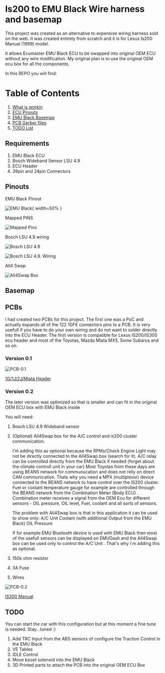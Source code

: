 
# Is200 to EMU Black Wire harness and basemap

This project was created as an alternative to expensive wiring harness sold on the web.
It was created entirely from scratch and it is for Lexus Is200 Manual (1999) model. 

It allows Ecumaster EMU Black ECU to be swapped into original OEM ECU without any wire modification. My original plan is to use the original OEM ecu box for all the components.

In this REPO you will find:

# Table of Contents
1. [What is workin](#Requirements)
3. [ECU Pinouts](#Pinouts)
4. [EMU Black Basemap](#Basemap)
5. [PCB Gerber files](#PCBs)
6. [TODO List](#TODO)




## Requirements
1. EMU Black ECU
2. Bosch Wideband Sensor LSU 4.9 
3. ECU Header
4. 39pin and 24pin Connectors


## Pinouts

EMU Black Pinout

![EMU Black](./img/black-emu.jpg ){ width=50% }

Mapped PINS

![Mapped Pins](./img/pinouts.jpg)

Bosch LSU 4.9 wiring

![Bosch LSU 4.9](./img/emu-bosch-lsu-4.9.jpg)

![Bosch LSU 4.9. Wiring](./img/emu-bosch-lsu-4.9-wiring.jpg)

All4 Swap 

![All4Swap Box](./img/all4swap.jpg)
## Basemap
## PCBs
I had created two PCBs for this project. 
The first one was a PoC and actually expands all of the 122 1GFE connectors pins to a PCB. It is very usefull if you have to do your own wiring and do not want to solder directly into the ECU Header.
The first version is compatible for Lexus IS200/IS300 ecu header and most of the Toyotas, Mazda Miata MX5, Some Subarus and so on.

### Version 0.1 

![PCB-0.1](./img/pcb-v0.1.svg)

[1G/1J/2J/Miata Header](./PCB/JZ-header%20-%20CADCAM.ZIP)

### Version 0.2
The later version was optimized so that is smaller and can fit in the original OEM ECU box with EMU Black inside

You will need: 

1. Bosch LSU 4.9 Wideband sensor
2. (Optional) All4Swap box for the A/C control and is200 cluster communication.

    I'm adding this as optional because the RPMs/Check Engine Light may not be directly connected to the All4Swap box (search for it). A/C relay can be controlled directly from the EMU Black if needed (forget about the climate controll unit in your car)
    Most Toyotas from these days are using BEANS network for communucation and does not relly on direct CAN communication. Thats why you need a MPX (multiplexor) device connected to the BEANS network to have control over the IS200 cluster. Fuel or coolant temperature gauge for example are controlled through the BEANS network from the Combination Meter (Body ECU) . Combination meter receives a signal from the OEM Ecu for different sensors - OIL pressure, OIL level, Fuel, coolant and all sorts of sensors. 

    The problem with All4Swap box is that in this application it can be used to show only: 
    A/C Unit 
    Coolant (with additional Output from the EMU Black)
    OIL Pressure

    If for example EMU Bluetooth device is used with EMU Black then most of the usefull sensors can be displayed on EMUDash and the All4Swap box can be used only to control the A/C Unit . That's why i'm adding this as optional. 
3. 150k ohm resistor
4. 3A Fuse
5. Wires

![PCB-0.2](./img/pcb-v0.2.svg)

[IS200 Manual](./PCB/IS200%20-%20CADCAM.ZIP)



## TODO
You can start the car with this configuration but at this moment a fine tune is needed. Stay...tuned :) 

1. Add TRC Input from the ABS sensors of configure the Traction Control in the EMU Black
2. VE Tables
3. IDLE Control 
4. Move boost solenoid into the EMU Black 
5. 3D Printed parts to attach the PCB into the original OEM ECU Box


